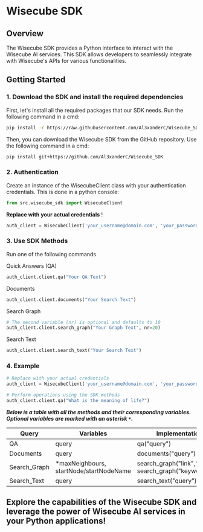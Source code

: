 # Wisecube SDK

## **Overview**

The Wisecube SDK provides a Python interface to interact with the Wisecube AI services. This SDK allows developers to seamlessly integrate with Wisecube's APIs for various functionalities.

## Getting Started
### 1. Download the SDK and install the required dependencies

First, let's install all the required packages that our SDK needs. Run the following command in a cmd:

```bash
pip install -r https://raw.githubusercontent.com/Al3xanderC/Wisecube_SDK/main/requirements.txt
```

Then, you can download the Wisecube SDK from the GitHub repository. Use the following command in a cmd:

```bash
pip install git+https://github.com/Al3xanderC/Wisecube_SDK
```


### 2. Authentication

Create an instance of the WisecubeClient class with your authentication credentials. This is done in a python console:

```python
from src.wisecube_sdk import WisecubeClient
```

**Replace with your actual credentials** !

```python
auth_client = WisecubeClient('your_username@domain.com', 'your_password', 'your_api_key')
```

### 3. Use SDK Methods

Run one of the following commands

Quick Answers (QA)  
```python
auth_client.client.qa("Your QA Text")
```
Documents
```python
auth_client.client.documents("Your Search Text")
```
Search Graph
```python
# The second variable (nr) is optional and defaults to 10
auth_client.client.search_graph("Your Graph Text", nr=20)
```
Search Text
```python
auth_client.client.search_text("Your Search Text")
```

### 4. Example
```python
# Replace with your actual credentials
auth_client = WisecubeClient('your_username@domain.com', 'your_password', 'your_api_key')

# Perform operations using the SDK methods
auth_client.client.qa("What is the meaning of life?")
```

***Below is a table with all the methods and their corresponding variables. Optional variables are marked with an asterisk `*`.***


| Query          | Variables                                  | Implementation                                             |
|----------------|------------------------------------------- |------------------------------------------------------------|
| QA             | query                                      | qa("query")                                                |
| Documents      | query                                      | documents("query")                                         |
| Search_Graph   | *maxNeighbours, startNode/startNodeName    | search_graph("link",*nr) **OR** search_graph("keyword",*nr)|
| Search_Text    | query                                      | search_text("query")                                       |


## Explore the capabilities of the Wisecube SDK and leverage the power of Wisecube AI services in your Python applications!
